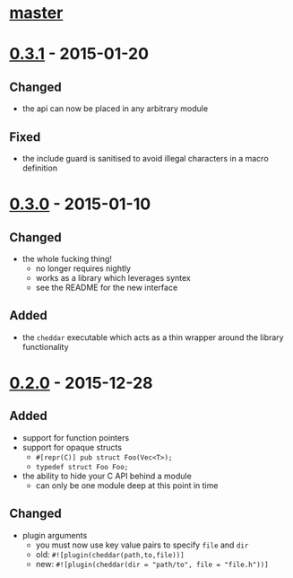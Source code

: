 # [master]


# [0.3.1] - 2015-01-20

## Changed

- the api can now be placed in any arbitrary module

## Fixed

- the include guard is sanitised to avoid illegal characters in a macro definition


# [0.3.0] - 2015-01-10

## Changed

- the whole fucking thing!
    - no longer requires nightly
    - works as a library which leverages syntex
    - see the README for the new interface

## Added

- the `cheddar` executable which acts as a thin wrapper around the library functionality


# [0.2.0] - 2015-12-28

## Added

- support for function pointers
- support for opaque structs
    - `#[repr(C)] pub struct Foo(Vec<T>);`
    - `typedef struct Foo Foo;`
- the ability to hide your C API behind a module
    - can only be one module deep at this point in time

## Changed

- plugin arguments
    - you must now use key value pairs to specify `file` and `dir`
    - old: `#![plugin(cheddar(path,to,file))]`
    - new: `#![plugin(cheddar(dir = "path/to", file = "file.h"))]`

[master]: https://github.com/Sean1708/rusty-cheddar/compare/v0.3.1...HEAD
[0.3.1]: https://github.com/Sean1708/rusty-cheddar/compare/v0.3.0...v0.3.1
[0.3.0]: https://github.com/Sean1708/rusty-cheddar/compare/v0.2.0...v0.3.0
[0.2.0]: https://github.com/Sean1708/rusty-cheddar/compare/v0.1.0...v0.2.0
